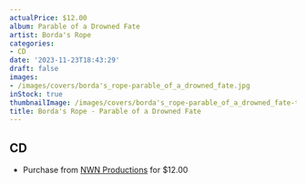 ```yaml
---
actualPrice: $12.00
album: Parable of a Drowned Fate
artist: Borda's Rope
categories:
- CD
date: '2023-11-23T18:43:29'
draft: false
images:
- /images/covers/borda's_rope-parable_of_a_drowned_fate.jpg
inStock: true
thumbnailImage: /images/covers/borda's_rope-parable_of_a_drowned_fate-thumb.jpg
title: Borda's Rope - Parable of a Drowned Fate
---
```


## CD
* Purchase from [NWN Productions](http://shop.nwnprod.com/index.php?route=product/product&path=93&product_id=38414&sort=pd.name&order=ASC) for $12.00
